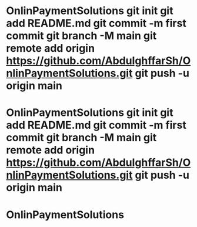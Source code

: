 # OnlinPaymentSolutions git init git add README.md git commit -m first commit git branch -M main git remote add origin https://github.com/AbdulghffarSh/OnlinPaymentSolutions.git git push -u origin main
# OnlinPaymentSolutions git init git add README.md git commit -m first commit git branch -M main git remote add origin https://github.com/AbdulghffarSh/OnlinPaymentSolutions.git git push -u origin main
# OnlinPaymentSolutions
